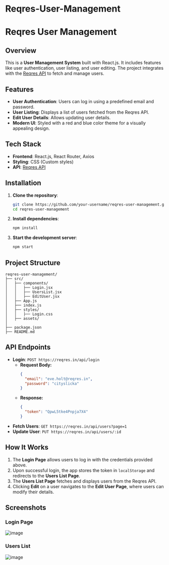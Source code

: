 # Reqres-User-Management
# Reqres User Management

## Overview

This is a **User Management System** built with React.js. It includes features like user authentication, user listing, and user editing. The project integrates with the [Reqres API](https://reqres.in/) to fetch and manage users.

## Features

- **User Authentication**: Users can log in using a predefined email and password.
- **User Listing**: Displays a list of users fetched from the Reqres API.
- **Edit User Details**: Allows updating user details.
- **Modern UI**: Styled with a red and blue color theme for a visually appealing design.

## Tech Stack

- **Frontend**: React.js, React Router, Axios
- **Styling**: CSS (Custom styles)
- **API**: [Reqres API](https://reqres.in/)

## Installation

1. **Clone the repository**:
  
   ```sh
   git clone https://github.com/your-username/reqres-user-management.git
   cd reqres-user-management
   ```

2. **Install dependencies**:

   ```sh
   npm install
   ```

3. **Start the development server**:

   ```sh
   npm start
   ```

## Project Structure

```
reqres-user-management/
├── src/
│   ├── components/
│   │   ├── Login.jsx
│   │   ├── UsersList.jsx
│   │   ├── EditUser.jsx
│   ├── App.js
│   ├── index.js
│   ├── styles/
│   │   ├── Login.css
│   ├── assets/
│
├── package.json
├── README.md
```

## API Endpoints

- **Login**: `POST https://reqres.in/api/login`
  - **Request Body:**
    ```json
    {
      "email": "eve.holt@reqres.in",
      "password": "cityslicka"
    }
    ```
  - **Response:**
    ```json
    {
      "token": "QpwL5tke4Pnpja7X4"
    }
    ```
- **Fetch Users**: `GET https://reqres.in/api/users?page=1`
- **Update User**: `PUT https://reqres.in/api/users/:id`

## How It Works

1. The **Login Page** allows users to log in with the credentials provided above.
2. Upon successful login, the app stores the token in `localStorage` and redirects to the **Users List Page**.
3. The **Users List Page** fetches and displays users from the Reqres API.
4. Clicking **Edit** on a user navigates to the **Edit User Page**, where users can modify their details.

## Screenshots

### Login Page
![image](https://github.com/user-attachments/assets/981ead1b-2092-4003-a70b-1ca6d27b47e3)



### Users List
![image](https://github.com/user-attachments/assets/d36c0a74-9d35-4d7c-8871-f691df187458)








